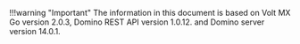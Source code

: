 !!!warning "Important"
    The information in this document is based on Volt MX Go version 2.0.3, Domino REST API version 1.0.12. and Domino server version 14.0.1.
